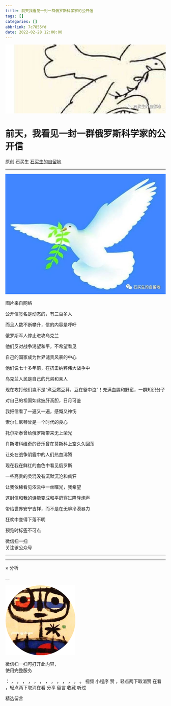 ```yaml
---
title: 前天我看见一封一群俄罗斯科学家的公开信
tags: []
categories: []
abbrlink: 7c7855fd
date: 2022-02-28 12:00:00
---
```


![cover_image](20220228前天我看见一封一群俄罗斯科学家的公开信/img1.jpg)

#  前天，我看见一封一群俄罗斯科学家的公开信

原创  石买生  [ 石买生的自留地 ](javascript:void\(0\);)

__ _ _ _ _

![](20220228前天我看见一封一群俄罗斯科学家的公开信/img2.jpg)
​

图片来自网络

  

  

公开信签名是动态的，有三百多人

  

而且人数不断攀升，信的内容是呼吁

  

俄罗斯军人停止进攻乌克兰

  

他们反对战争渴望和平，不希望看见

  

自己的国家成为世界谴责风暴的中心

  

他们说七十多年前，在抗击纳粹伟大战争中

  

乌克兰人民是自己的兄弟和亲人

  

现在攻打他们岂不是“煮豆燃豆萁，豆在釜中泣”！充满血腥和野蛮，一群知识分子

  

对自己的祖国如此披肝沥胆，日月可鉴

  

我把信看了一遍又一遍，感慨又神伤

  

索尔仁尼琴曾是一个时代的良心

  

托尔斯泰曾给俄罗斯带来无上荣光

  

肖斯塔科维奇的音乐曾在莫斯科上空久久回荡

  

让处在战争阴霾中的人们热血沸腾

  

现在我在鲜红的血色中看见俄罗斯

  

一些高贵的灵混没有沉默沉沦和疯狂

  

让我依稀看见浓云中一丝曙光，我希望

  

这封信和我的诗能变成和平鸽穿过隆隆炮声

  

带给世界安宁吉祥，而不是在无聊冷漠暴力

  

狂欢中变得下落不明

  

预览时标签不可点

微信扫一扫  
关注该公众号





****



****



×  分析

__

![作者头像](shared/img1.png)

微信扫一扫可打开此内容，  
使用完整服务

：  ，  ，  ，  ，  ，  ，  ，  ，  ，  ，  ，  ，  。  视频  小程序  赞  ，轻点两下取消赞  在看  ，轻点两下取消在看
分享  留言  收藏  听过

精选留言


